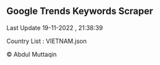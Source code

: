 

## Google Trends Keywords Scraper 
 
Last Update 19-11-2022 , 21:38:39

Country List :
VIETNAM.json



© Abdul Muttaqin 
